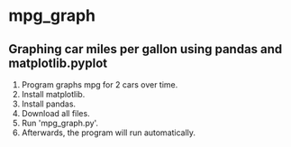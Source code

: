 # mpg_graph
Graphing car miles per gallon using pandas and matplotlib.pyplot
-------------------------------
1) Program graphs mpg for 2 cars over time.
2) Install matplotlib.
3) Install pandas.
4) Download all files.
5) Run 'mpg_graph.py'.
6) Afterwards, the program will run automatically.
